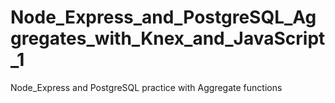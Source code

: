 # Node_Express_and_PostgreSQL_Aggregates_with_Knex_and_JavaScript_1
Node_Express and PostgreSQL practice with Aggregate functions
